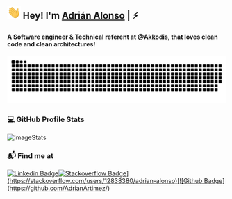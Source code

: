 <h2 align="left"> <img src="https://raw.githubusercontent.com/ABSphreak/ABSphreak/master/gifs/Hi.gif" height="30px"> Hey! I'm <a href="https://github.com/AdrianAlonsoDev">Adrián Alonso</a> | ⚡</h2>

<h4 align="left">A Software engineer & Technical referent at @Akkodis, that loves clean code and clean architectures!</h4>

<div align="left">
  <img  src="https://raw.githubusercontent.com/1999AZZAR/1999AZZAR/readme/resources/img/grid-snake.svg"
       alt="snake" /></a>
</div>

### 💻 GitHub Profile Stats
![imageStats](http://github-profile-summary-cards.vercel.app/api/cards/profile-details?username=AdrianAlonsoDev&theme=algolia)

### 📬 Find me at
[![Linkedin Badge](https://img.shields.io/badge/-LinkedIn-blue?style=flat-square&logo=Linkedin&logoColor=white&link=https://www.linkedin.com/in/adrianalonsodev/)](https://www.linkedin.com/in/adrianalonsodev)[![Stackoverflow Badge](https://img.shields.io/badge/-Stack%20overflow-FE7A16?style=flat-square&logo=stack-overflow&logoColor=white&link=[https://stackoverflow.com/users/12838380/adrian-alonso](https://stackoverflow.com/users/12838380/adrian-alonso))](https://stackoverflow.com/users/12838380/adrian-alonso)[![Github Badge](http://img.shields.io/badge/-Github-black?style=flat-square&logo=github&link=https://github.com/AdrianArtimez/)](https://github.com/AdrianArtimez/)
